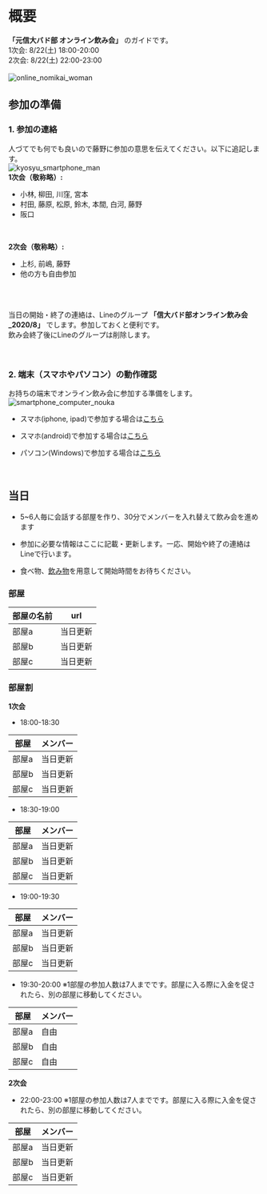 # 概要
 **「元信大バド部 オンライン飲み会」** のガイドです。 <br>
1次会: 8/22(土) 18:00-20:00 <br>
2次会: 8/22(土) 22:00-23:00 <br>
<br>
![online_nomikai_woman](https://user-images.githubusercontent.com/12508784/88452748-36edde00-ce9c-11ea-820a-3ae08c8d1f19.png)
<br>

## 参加の準備
### 1. 参加の連絡
人づてでも何でも良いので藤野に参加の意思を伝えてください。以下に追記します。<br>
![kyosyu_smartphone_man](https://user-images.githubusercontent.com/12508784/88452758-3bb29200-ce9c-11ea-9c5d-085366b04b9e.png)
<br>
**1次会（敬称略）:**
- 小林, 柳田, 川窪, 宮本
- 村田, 藤原, 松原, 鈴木, 本間, 白河, 藤野
- 阪口
<br>

**2次会（敬称略）:**
- 上杉, 前嶋, 藤野
- 他の方も自由参加

<br>
<br>

当日の開始・終了の連絡は、Lineのグループ **「信大バド部オンライン飲み会_2020/8」** でします。参加しておくと便利です。 <br>
飲み会終了後にLineのグループは削除します。<br>
<br>
<br>

### 2. 端末（スマホやパソコン）の動作確認
お持ちの端末でオンライン飲み会に参加する準備をします。<br>
![smartphone_computer_nouka](https://user-images.githubusercontent.com/12508784/88452751-39503800-ce9c-11ea-868e-f8975044d18c.png)
<br>

- スマホ(iphone, ipad)で参加する場合は[こちら](/tanmatsu_check/ios.md)

- スマホ(android)で参加する場合は[こちら](/tanmatsu_check/android.md)

- パソコン(Windows)で参加する場合は[こちら](/tanmatsu_check/windows.md)

<br>


## 当日

- 5~6人毎に会話する部屋を作り、30分でメンバーを入れ替えて飲み会を進めます<br>

- 参加に必要な情報はここに記載・更新します。一応、開始や終了の連絡はLineで行います。<br>

- 食べ物、[飲み物](https://www.amazon.co.jp/s?k=%E5%A4%A7%E4%BA%94%E9%83%8E&__mk_ja_JP=%E3%82%AB%E3%82%BF%E3%82%AB%E3%83%8A&ref=nb_sb_noss_2)を用意して開始時間をお待ちください。<br>

### 部屋

|  部屋の名前  |  url  |
| ---- | ---- |
|  部屋a  |  当日更新  |
|  部屋b  |  当日更新  |
|  部屋c  |  当日更新  |

### 部屋割

**1次会**
- 18:00-18:30

|  部屋  |  メンバー  |
| ---- | ---- |
|  部屋a  |  当日更新  |
|  部屋b  |  当日更新  |
|  部屋c  |  当日更新  |

- 18:30-19:00

|  部屋  |  メンバー  |
| ---- | ---- |
|  部屋a  |  当日更新  |
|  部屋b  |  当日更新  |
|  部屋c  |  当日更新  |

- 19:00-19:30

|  部屋  |  メンバー  |
| ---- | ---- |
|  部屋a  |  当日更新  |
|  部屋b  |  当日更新  |
|  部屋c  |  当日更新  |

- 19:30-20:00
※1部屋の参加人数は7人までです。部屋に入る際に入金を促されたら、別の部屋に移動してください。

|  部屋  |  メンバー  |
| ---- | ---- |
|  部屋a  |  自由  |
|  部屋b  |  自由  |
|  部屋c  |  自由  |


**2次会**
- 22:00-23:00
※1部屋の参加人数は7人までです。部屋に入る際に入金を促されたら、別の部屋に移動してください。

|  部屋  |  メンバー  |
| ---- | ---- |
|  部屋a  |  当日更新  |
|  部屋b  |  当日更新  |
|  部屋c  |  当日更新  |





